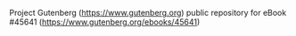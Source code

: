 Project Gutenberg (https://www.gutenberg.org) public repository for eBook #45641 (https://www.gutenberg.org/ebooks/45641)
